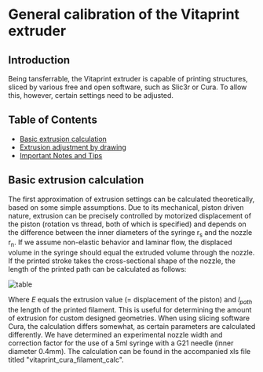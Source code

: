 # General calibration of the Vitaprint extruder

## Introduction
Being tansferrable, the Vitaprint extruder is capable of printing structures, sliced by various free and open software, such as Slic3r or Cura. To allow this, however, certain settings need to be adjusted.

## Table of Contents
- [Basic extrusion calculation](#CALC)
- [Extrusion adjustment by drawing](#DRAWING)
- [Important Notes and Tips](#NOTES)

## Basic extrusion calculation
The first approximation of extrusion settings can be calculated theoretically, based on some simple assumptions. Due to its mechanical, piston driven nature, extrusion can be precisely controlled by motorized displacement of the piston (rotation vs thread, both of which is specified) and depends on the difference between the inner diameters of the syringe r<sub>s</sub> and the nozzle r<sub>n</sub>. If we assume non-elastic behavior and laminar flow, the displaced volume in the syringe should equal the extruded volume through the nozzle. If the printed stroke takes the cross-sectional shape of the nozzle, the length of the printed path can be calculated as follows:

<img src="http://latex.codecogs.com/gif.latex?E%20%3D%20%5Cfrac%7Br_n%5E2%7D%7Br_s%5E2%7D%5Ccdot%20l_%7Bpath%7D" alt="table">


Where $E$ equals the extrusion value (= displacement of the piston) and $l_{path}$ the length of the printed filament. This is useful for determining the amount of extrusion for custom designed geometries. When using slicing software Cura, the calculation differs somewhat, as certain parameters are calculated differently. We have determined an experimental nozzle width and correction factor for the use of a 5ml syringe with a G21 needle (inner diameter 0.4mm). The calculation can be found in the accompanied xls file titled "vitaprint_cura_filament_calc".
